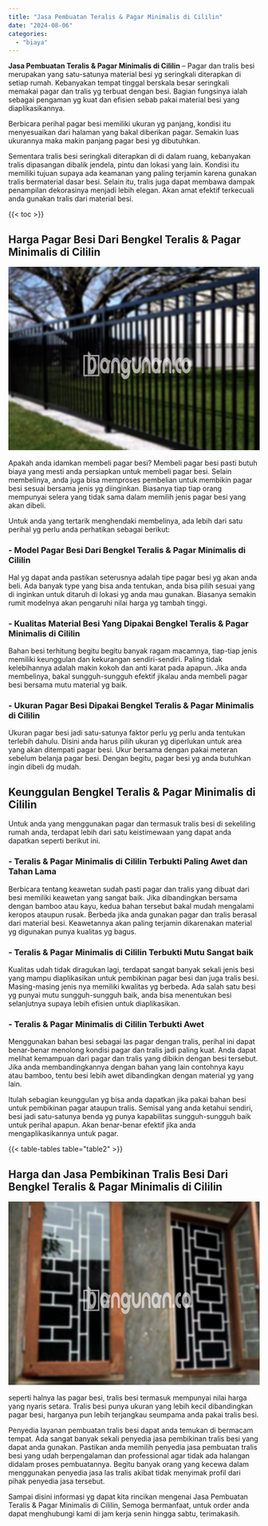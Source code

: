 ```yaml
---
title: "Jasa Pembuatan Teralis & Pagar Minimalis di Cililin"
date: "2024-08-06"
categories: 
  - "biaya"
---
```


**Jasa Pembuatan Teralis & Pagar Minimalis di Cililin** – Pagar dan tralis besi merupakan yang satu-satunya material besi yg seringkali diterapkan di setiap rumah. Kebanyakan tempat tinggal berskala besar seringkali memakai pagar dan tralis yg terbuat dengan besi. Bagian fungsinya ialah sebagai pengaman yg kuat dan efisien sebab pakai material besi yang diaplikasikannya.

Berbicara perihal pagar besi memiliki ukuran yg panjang, kondisi itu menyesuaikan dari halaman yang bakal diberikan pagar. Semakin luas ukurannya maka makin panjang pagar besi yg dibutuhkan.

Sementara tralis besi seringkali diterapkan di di dalam ruang, kebanyakan tralis dipasangan dibalik jendela, pintu dan lokasi yang lain. Kondisi itu memiliki tujuan supaya ada keamanan yang paling terjamin karena gunakan tralis bermaterial dasar besi. Selain itu, tralis juga dapat membawa dampak penampilan dekorasinya menjadi lebih elegan. Akan amat efektif terkecuali anda gunakan tralis dari material besi.

{{< toc >}}

## Harga Pagar Besi Dari Bengkel Teralis & Pagar Minimalis di Cililin

![Jasa Pembuatan Teralis & Pagar Minimalis di Cililin](/images/pagar-minimalis-murah-68.png)

Apakah anda idamkan membeli pagar besi? Membeli pagar besi pasti butuh biaya yang mesti anda persiapkan untuk membeli pagar besi. Selain membelinya, anda juga bisa memproses pembelian untuk membikin pagar besi sesuai bersama jenis yg diinginkan. Biasanya tiap tiap orang mempunyai selera yang tidak sama dalam memilih jenis pagar besi yang akan dibeli.

Untuk anda yang tertarik menghendaki membelinya, ada lebih dari satu perihal yg perlu anda perhatikan sebagai berikut:
### \- Model Pagar Besi Dari Bengkel Teralis & Pagar Minimalis di Cililin

Hal yg dapat anda pastikan seterusnya adalah tipe pagar besi yg akan anda beli. Ada banyak type yang bisa anda tentukan, anda bisa pilih sesuai yang di inginkan untuk ditaruh di lokasi yg anda mau gunakan. Biasanya semakin rumit modelnya akan pengaruhi nilai harga yg tambah tinggi.

### \- Kualitas Material Besi Yang Dipakai Bengkel Teralis & Pagar Minimalis di Cililin

Bahan besi terhitung begitu begitu banyak ragam macamnya, tiap-tiap jenis memiliki keunggulan dan kekurangan sendiri-sendiri. Paling tidak kelebihannya adalah makin kokoh dan anti karat pada apapun. Jika anda membelinya, bakal sungguh-sungguh efektif jikalau anda membeli pagar besi bersama mutu material yg baik.

### \- Ukuran Pagar Besi Dipakai Bengkel Teralis & Pagar Minimalis di Cililin

Ukuran pagar besi jadi satu-satunya faktor perlu yg perlu anda tentukan terlebih dahulu. Disini anda harus pilih ukuran yg diperlukan untuk area yang akan ditempati pagar besi. Ukur bersama dengan pakai meteran sebelum belanja pagar besi. Dengan begitu, pagar besi yg anda butuhkan ingin dibeli dg mudah.

## Keunggulan Bengkel Teralis & Pagar Minimalis di Cililin

Untuk anda yang menggunakan pagar dan termasuk tralis besi di sekeliling rumah anda, terdapat lebih dari satu keistimewaan yang dapat anda dapatkan seperti berikut ini.

### \- Teralis & Pagar Minimalis di Cililin Terbukti Paling Awet dan Tahan Lama

Berbicara tentang keawetan sudah pasti pagar dan tralis yang dibuat dari besi memiliki keawetan yang sangat baik. Jika dibandingkan bersama dengan bamboo atau kayu, kedua bahan tersebut bakal mudah mengalami keropos ataupun rusak. Berbeda jika anda gunakan pagar dan tralis berasal dari material besi. Keawetannya akan paling terjamin dikarenakan material yg digunakan punya kualitas yg bagus.

### \- Teralis & Pagar Minimalis di Cililin Terbukti Mutu Sangat baik

Kualitas udah tidak diragukan lagi, terdapat sangat banyak sekali jenis besi yang mampu diaplikasikan untuk pembikinan pagar besi dan juga tralis besi. Masing-masing jenis nya memiliki kwalitas yg berbeda. Ada salah satu besi yg punyai mutu sungguh-sungguh baik, anda bisa menentukan besi selanjutnya supaya lebih efisien untuk diaplikasikan.

### \- Teralis & Pagar Minimalis di Cililin Terbukti Awet

Menggunakan bahan besi sebagai las pagar dengan tralis, perihal ini dapat benar-benar menolong kondisi pagar dan tralis jadi paling kuat. Anda dapat melihat kemampuan dari pagar dan tralis yang dibikin dengan besi tersebut. Jika anda membandingkannya dengan bahan yang lain contohnya kayu atau bamboo, tentu besi lebih awet dibandingkan dengan material yg yang lain.

Itulah sebagian keunggulan yg bisa anda dapatkan jika pakai bahan besi untuk pembikinan pagar ataupun tralis. Semisal yang anda ketahui sendiri, besi jadi satu-satunya benda yg punya kapabilitas sungguh-sungguh baik untuk perihal apapun. Akan benar-benar efektif jika anda mengaplikasikannya untuk pagar.

{{< table-tables table="table2" >}}

## Harga dan Jasa Pembikinan Tralis Besi Dari Bengkel Teralis & Pagar Minimalis di Cililin

![Jasa Pembuatan Teralis & Pagar Minimalis di Cililin](/images/teralis-minimalis-murah-41.png)

seperti halnya las pagar besi, tralis besi termasuk mempunyai nilai harga yang nyaris setara. Tralis besi punya ukuran yang lebih kecil dibandingkan pagar besi, harganya pun lebih terjangkau seumpama anda pakai tralis besi.

Penyedia layanan pembuatan tralis besi dapat anda temukan di bermacam tempat. Ada sangat banyak sekali penyedia jasa pembikinan tralis besi yang dapat anda gunakan. Pastikan anda memilih penyedia jasa pembuatan tralis besi yang udah berpengalaman dan professional agar tidak ada halangan didalam proses pembuatannya. Begitu banyak orang yang kecewa dalam menggunakan penyedia jasa las tralis akibat tidak menyimak profil dari pihak penyedia jasa tersebut.

Sampai disini informasi yg dapat kita rincikan mengenai Jasa Pembuatan Teralis & Pagar Minimalis di Cililin, Semoga bermanfaat, untuk order anda dapat menghubungi kami di jam kerja senin hingga sabtu, terimakasih.
